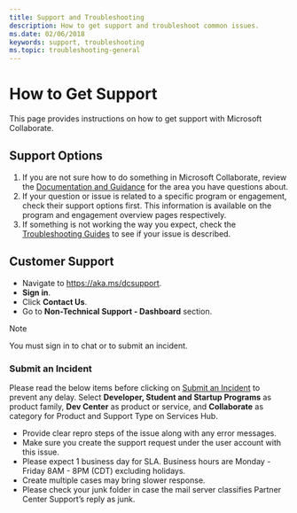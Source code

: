 ```yaml
---
title: Support and Troubleshooting
description: How to get support and troubleshoot common issues.
ms.date: 02/06/2018
keywords: support, troubleshooting
ms.topic: troubleshooting-general
---
```


# How to Get Support
This page provides instructions on how to get support with Microsoft Collaborate.

## Support Options
1. If you are not sure how to do something in Microsoft Collaborate, review the [Documentation and Guidance](/collaborate/) for the area you have questions about.
2. If your question or issue is related to a specific program or engagement, check their support options first. This information is available on the program and engagement overview pages respectively.
3. If something is not working the way you expect, check the [Troubleshooting Guides](/collaborate/troubleshooting) to see if your issue is described. 

## Customer Support
  * Navigate to https://aka.ms/dcsupport.
  * **Sign in**.
  * Click **Contact Us**.
  * Go to **Non-Technical Support - Dashboard** section.

>[!NOTE]
>
> You must sign in to chat or to submit an incident.<br>

### Submit an Incident
Please read the below items before clicking on [Submit an Incident](https://support.serviceshub.microsoft.com/supportforbusiness/create?sapId=bc9d4067-7218-61b9-1d2c-68ae591acf9d) to prevent any delay. Select **Developer, Student and Startup Programs** as product family, **Dev Center** as product or service, and **Collaborate** as category for Product and Support Type on Services Hub.
  * Provide clear repro steps of the issue along with any error messages.
  * Make sure you create the support request under the user account with this issue.
  * Please expect 1 business day for SLA. Business hours are Monday - Friday 8AM - 8PM (CDT) excluding holidays.
  * Create multiple cases may bring slower response.
  * Please check your junk folder in case the mail server classifies Partner Center Support’s reply as junk.
